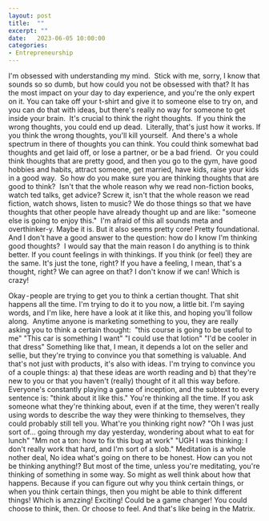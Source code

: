 ```yaml
---
layout: post
title:  ""
excerpt: ""
date:   2023-06-05 10:00:00
categories: 
- Entrepreneurship
---
```


I'm obsessed with understanding my mind. 
Stick with me, sorry, I know that sounds so so dumb, but how could you not be obsessed with that? It has the most impact on your day to day experience, and you're the only expert on it. You can take off your t-shirt and give it to someone else to try on, and you can do that with ideas, but there's really no way for someone to get inside your brain. 
It's crucial to think the right thoughts. 
If you think the wrong thoughts, you could end up dead. 
Literally, that's just how it works. If you think the wrong thoughts, you'll kill yourself. 
And there's a whole spectrum in there of thoughts you can think. You could think somewhat bad thoughts and get laid off, or lose a partner, or be a bad friend. 
Or you could think thoughts that are pretty good, and then you go to the gym, have good hobbies and habits, attract someone, get married, have kids, raise your kids in a good way. 
So how do you make sure you are thinking thoughts that are good to think? 
Isn't that the whole reason why we read non-fiction books, watch ted talks, get advice?
Screw it, isn't that the whole reason we read fiction, watch shows, listen to music? We do those things so that we have thoughts that other people have already thought up and are like: "someone else is going to enjoy this." 
I'm afraid of this all sounds meta and overthinker-y. Maybe it is. But it also seems pretty core! Pretty foundational. And I don't have a good answer to the question: how do I know I'm thinking good thoughts? 
I would say that the main reason I do anything is to think better. If you count feelings in with thinkings. If you think (or feel) they are the same. It's just the tone, right? If you have a feeling, I mean, that's a thought, right? We can agree on that? I don't know if we can! Which is crazy! 

Okay - people are trying to get you to think a certian thought. That shit happens all the time. I'm trying to do it to you now, a little bit. I'm saying words, and I'm like, here have a look at it like this, and hoping you'll follow along. 
Anytime anyone is marketing something to you, they are really asking you to think a certain thought: 
"this course is going to be useful to me"
"This car is something I want"
"I could use that lotion"
"I'd be cooler in that dress"
Something like that, I mean, it depends a lot on the seller and sellie, but they're trying to convince you that something is valuable. And that's not just with products, it's also with ideas. I'm trying to convince you of a couple things: a) that these ideas are worth reading and b) that they're new to you or that you haven't (really) thought of it all this way before. 
Everyone's constantly playing a game of inception, and the subtext to every sentence is: "think about it like this."
You're thinking all the time. If you ask someone what they're thinking about, even if at the time, they weren't really using words to describe the way they were thinking to themselves, they could probably still tell you. What're you thinking right now?
"Oh I was just sort of… going through my day yesterday, wondering about what to eat for lunch"
"Mm not a ton: how to fix this bug at work"
"UGH I was thinking: I don't really work that hard, and I'm sort of a slob."
Meditation is a whole nother deal, No idea what's going on there to be honest. How can you not be thinking anything!? But most of the time, unless you're meditating, you're thinking of something in some way. So might as well think about how that happens. Because if you can figure out why you think certain things, or when you think certain things, then you might be able to think different things! Which is amzzing! Exciting! Could be a game changer!
You could choose to think, then. Or choose to feel. And that's like being in the Matrix.